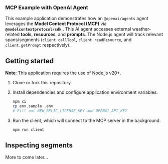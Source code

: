 ### MCP Example with OpenAI Agent

This example application demonstrates how an `@openai/agents` agent leverages the **Model Context Protocol (MCP)** via  **`@modelcontextprotocol/sdk`** . This AI agent accesses external weather-related **tools**, **resources**, and **prompts**. The Node.js agent will track relevant spans/segments (`client.callTool`, `client.readResource`, and `client.getPrompt` respectively).

## Getting started

**Note**: This application requires the use of Node.js v20+.

1. Clone or fork this repository.
2. Install dependencies and configure application environment variables.

   ```zsh
   npm ci
   cp env.sample .env
   # Fill out NEW_RELIC_LICENSE_KEY and OPENAI_API_KEY
   ```
3. Run the client, which will connect to the MCP server in the background.

   ```zsh
   npm run client
   ```

## Inspecting segments

More to come later...
